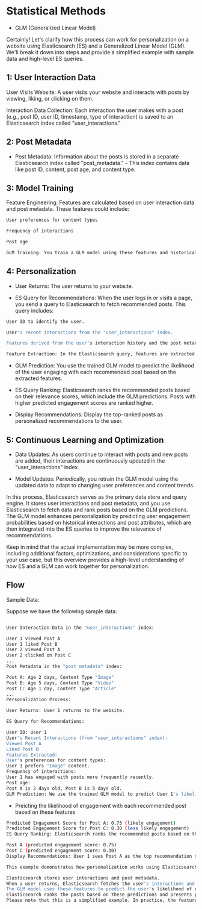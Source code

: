 # Statistical Methods

- GLM (Generalized Linear Model)

Certainly! Let's clarify how this process can work for personalization on a website using Elasticsearch (ES) and a Generalized Linear Model (GLM). We'll break it down into steps and provide a simplified example with sample data and high-level ES queries.

##  1: User Interaction Data

User Visits Website: A user visits your website and interacts with posts by viewing, liking, or clicking on them.

Interaction Data Collection: Each interaction the user makes with a post (e.g., post ID, user ID, timestamp, type of interaction) is saved to an Elasticsearch index called "user_interactions."

##  2: Post Metadata

  - Post Metadata: Information about the posts is stored in a separate Elasticsearch index called "post_metadata." - This index contains data like post ID, content, post age, and content type.

##  3: Model Training

Feature Engineering: Features are calculated based on user interaction data and post metadata. These features could include:

```bash
User preferences for content types

Frequency of interactions

Post age

GLM Training: You train a GLM model using these features and historical user interaction data. The model learns to predict a user's likelihood of engaging with a post based on these features.
```


##  4: Personalization

- User Returns: The user returns to your website.

- ES Query for Recommendations: When the user logs in or visits a page, you send a query to Elasticsearch to fetch recommended posts. This query includes:

```bash
User ID to identify the user.

User's recent interactions from the "user_interactions" index.

Features derived from the user's interaction history and the post metadata from the "post_metadata" index.

Feature Extraction: In the Elasticsearch query, features are extracted from the user's interaction history and post metadata. For example, if the user previously interacted more with "video" content and recent posts, these features are calculated.
```


- GLM Prediction: You use the trained GLM model to predict the likelihood of the user engaging with each recommended post based on the extracted features.

- ES Query Ranking: Elasticsearch ranks the recommended posts based on their relevance scores, which include the GLM predictions. Posts with higher predicted engagement scores are ranked higher.

- Display Recommendations: Display the top-ranked posts as personalized recommendations to the user.

## 5: Continuous Learning and Optimization

- Data Updates: As users continue to interact with posts and new posts are added, their interactions are continuously updated in the "user_interactions" index.

- Model Updates: Periodically, you retrain the GLM model using the updated data to adapt to changing user preferences and content trends.

In this process, Elasticsearch serves as the primary data store and query engine. It stores user interactions and post metadata, and you use Elasticsearch to fetch data and rank posts based on the GLM predictions. The GLM model enhances personalization by predicting user engagement probabilities based on historical interactions and post attributes, which are then integrated into the ES queries to improve the relevance of recommendations.

Keep in mind that the actual implementation may be more complex, including additional factors, optimizations, and considerations specific to your use case, but this overview provides a high-level understanding of how ES and a GLM can work together for personalization.



## Flow


Sample Data:

Suppose we have the following sample data:

```bash

User Interaction Data in the "user_interactions" index:

User 1 viewed Post A
User 1 liked Post B
User 2 viewed Post A
User 2 clicked on Post C
...
Post Metadata in the "post_metadata" index:

Post A: Age 2 days, Content Type "Image"
Post B: Age 5 days, Content Type "Video"
Post C: Age 1 day, Content Type "Article"
...
Personalization Process:

User Returns: User 1 returns to the website.

ES Query for Recommendations:

User ID: User 1
User's Recent Interactions (from "user_interactions" index):
Viewed Post A
Liked Post B
Features Extracted:
User's preferences for content types:
User 1 prefers "Image" content.
Frequency of interactions:
User 1 has engaged with posts more frequently recently.
Post age:
Post A is 2 days old, Post B is 5 days old.
GLM Prediction: We use the trained GLM model to predict User 1's likelihood of engaging with each recommended post based on these features. The model might assign the following scores:

```

- Preicting the likelihood of engagement with each recommended post based on these features

```bash
Predicted Engagement Score for Post A: 0.75 (likely engagement)
Predicted Engagement Score for Post C: 0.30 (less likely engagement)
ES Query Ranking: Elasticsearch ranks the recommended posts based on their relevance scores, which include the GLM predictions. In this case, it ranks the posts as follows:

Post A (predicted engagement score: 0.75)
Post C (predicted engagement score: 0.30)
Display Recommendations: User 1 sees Post A as the top recommendation since it has the highest predicted engagement score and aligns with their preferences.

This example demonstrates how personalization works using Elasticsearch and a GLM model:

Elasticsearch stores user interactions and post metadata.
When a user returns, Elasticsearch fetches the user's interactions and post attributes.
The GLM model uses these features to predict the user's likelihood of engaging with recommended posts.
Elasticsearch ranks the posts based on these predictions and presents personalized recommendations.
Please note that this is a simplified example. In practice, the features, model, and ranking algorithm would be more complex and refined to provide accurate and effective personalization.

```
